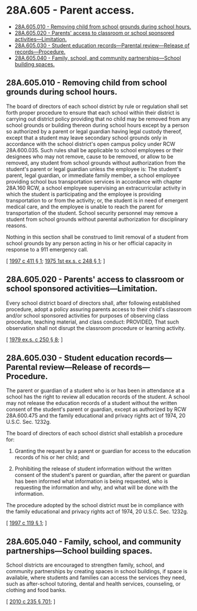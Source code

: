 # 28A.605 - Parent access.
* [28A.605.010 - Removing child from school grounds during school hours.](#28a605010---removing-child-from-school-grounds-during-school-hours)
* [28A.605.020 - Parents' access to classroom or school sponsored activities—Limitation.](#28a605020---parents-access-to-classroom-or-school-sponsored-activitieslimitation)
* [28A.605.030 - Student education records—Parental review—Release of records—Procedure.](#28a605030---student-education-recordsparental-reviewrelease-of-recordsprocedure)
* [28A.605.040 - Family, school, and community partnerships—School building spaces.](#28a605040---family-school-and-community-partnershipsschool-building-spaces)
## 28A.605.010 - Removing child from school grounds during school hours.
The board of directors of each school district by rule or regulation shall set forth proper procedure to ensure that each school within their district is carrying out district policy providing that no child may be removed from any school grounds or building thereon during school hours except by a person so authorized by a parent or legal guardian having legal custody thereof, except that a student may leave secondary school grounds only in accordance with the school district's open campus policy under RCW 28A.600.035. Such rules shall be applicable to school employees or their designees who may not remove, cause to be removed, or allow to be removed, any student from school grounds without authorization from the student's parent or legal guardian unless the employee is: The student's parent, legal guardian, or immediate family member, a school employee providing school bus transportation services in accordance with chapter 28A.160 RCW, a school employee supervising an extracurricular activity in which the student is participating and the employee is providing transportation to or from the activity; or, the student is in need of emergent medical care, and the employee is unable to reach the parent for transportation of the student. School security personnel may remove a student from school grounds without parental authorization for disciplinary reasons.

Nothing in this section shall be construed to limit removal of a student from school grounds by any person acting in his or her official capacity in response to a 911 emergency call.

\[ [1997 c 411 § 1](https://lawfilesext.leg.wa.gov/biennium/1997-98/Pdf/Bills/Session%20Laws/House/1086-S.SL.pdf?cite=1997%20c%20411%20§%201); [1975 1st ex.s. c 248 § 1](https://leg.wa.gov/CodeReviser/documents/sessionlaw/1975ex1c248.pdf?cite=1975%201st%20ex.s.%20c%20248%20§%201); \]

## 28A.605.020 - Parents' access to classroom or school sponsored activities—Limitation.
Every school district board of directors shall, after following established procedure, adopt a policy assuring parents access to their child's classroom and/or school sponsored activities for purposes of observing class procedure, teaching material, and class conduct: PROVIDED, That such observation shall not disrupt the classroom procedure or learning activity.

\[ [1979 ex.s. c 250 § 8](https://leg.wa.gov/CodeReviser/documents/sessionlaw/1979ex1c250.pdf?cite=1979%20ex.s.%20c%20250%20§%208); \]

## 28A.605.030 - Student education records—Parental review—Release of records—Procedure.
The parent or guardian of a student who is or has been in attendance at a school has the right to review all education records of the student. A school may not release the education records of a student without the written consent of the student's parent or guardian, except as authorized by RCW 28A.600.475 and the family educational and privacy rights act of 1974, 20 U.S.C. Sec. 1232g.

The board of directors of each school district shall establish a procedure for:

1. Granting the request by a parent or guardian for access to the education records of his or her child; and

2. Prohibiting the release of student information without the written consent of the student's parent or guardian, after the parent or guardian has been informed what information is being requested, who is requesting the information and why, and what will be done with the information.

The procedure adopted by the school district must be in compliance with the family educational and privacy rights act of 1974, 20 U.S.C. Sec. 1232g.

\[ [1997 c 119 § 1](https://lawfilesext.leg.wa.gov/biennium/1997-98/Pdf/Bills/Session%20Laws/Senate/5603.SL.pdf?cite=1997%20c%20119%20§%201); \]

## 28A.605.040 - Family, school, and community partnerships—School building spaces.
School districts are encouraged to strengthen family, school, and community partnerships by creating spaces in school buildings, if space is available, where students and families can access the services they need, such as after-school tutoring, dental and health services, counseling, or clothing and food banks.

\[ [2010 c 235 § 701](https://lawfilesext.leg.wa.gov/biennium/2009-10/Pdf/Bills/Session%20Laws/Senate/6696-S2.SL.pdf?cite=2010%20c%20235%20§%20701); \]

